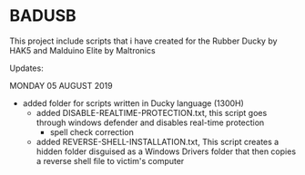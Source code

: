 # BADUSB
This project include scripts that i have created for the Rubber Ducky by HAK5 and Malduino Elite by Maltronics

Updates:

MONDAY 05 AUGUST 2019
 - added folder for scripts written in Ducky language (1300H)
    - added DISABLE-REALTIME-PROTECTION.txt, this script goes through windows defender and disables real-time protection
       - spell check correction
    - added REVERSE-SHELL-INSTALLATION.txt, This script creates a hidden folder disguised as a Windows Drivers folder that then copies a reverse shell       file to victim's computer
    

